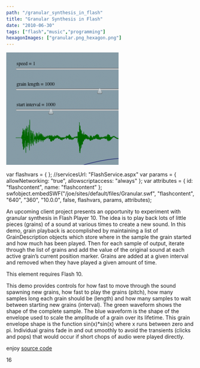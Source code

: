 ```yaml
---
path: "/granular_synthesis_in_flash"
title: "Granular Synthesis in Flash"
date: "2010-06-30"
tags: ["flash","music","programming"]
hexagonImages: ["granular.png_hexagon.png"]
---
```


 [![](granular.png)](granular.png)

var flashvars = { }; //servicesUrl: "FlashService.aspx" var params = { allowNetworking: "true", allowscriptaccess: "always" }; var attributes = { id: "flashcontent", name: "flashcontent" }; swfobject.embedSWF("/joe/sites/default/files/Granular.swf", "flashcontent", "640", "360", "10.0.0", false, flashvars, params, attributes);

An upcoming client project presents an opportunity to experiment with granular synthesis in Flash Player 10. The idea is to play back lots of little pieces (grains) of a sound at various times to create a new sound. In this demo, grain playback is accomplished by maintaining a list of GrainDescription objects which store where in the sample the grain started and how much has been played. Then for each sample of output, iterate through the list of grains and add the value of the original sound at each active grain’s current position marker. Grains are added at a given interval and removed when they have played a given amount of time.

 

This element requires Flash 10.

This demo provides controls for how fast to move through the sound spawning new grains, how fast to play the grains (pitch), how many samples long each grain should be (length) and how many samples to wait between starting new grains (interval). The green waveform shows the shape of the complete sample. The blue waveform is the shape of the envelope used to scale the amplitude of a grain over its lifetime. This grain envelope shape is the function sin(x)\*sin(x) where x runs between zero and pi. Individual grains fade in and out smoothly to avoid the transients (clicks and pops) that would occur if short chops of audio were played directly.

enjoy [source code](Granular.zip)

16 
  <!---
  <div class="field field-type-filefield field-field-images" xmlns="http://www.w3.org/1999/xhtml">
      
    <div class="field-items">
            <div class="field-item odd">
                    <a href="http://www.beigerecords.com/joe-old/sites/default/files/granular.png" class="imagecache imagecache-square_thumbnail imagecache-imagelink imagecache-square_thumbnail_imagelink"><img src="http://www.beigerecords.com/joe-old/sites/default/files/imagecache/square_thumbnail/granular.png" alt="" title="" width="300" height="300" class="imagecache imagecache-square_thumbnail"/></a>        </div>
        </div>
</div> 
	 <script language="javascript" src="/joe/sites/default/files/swfobject.js_.txt" xmlns="http://www.w3.org/1999/xhtml"></script> 
	 <script type="text/javascript" xmlns="http://www.w3.org/1999/xhtml">

	    var flashvars = {

    	};
	    //servicesUrl: "FlashService.aspx"

	    var params = {
	        allowNetworking: "true",
	        allowscriptaccess: "always"
	    };
	    var attributes = {
	        id: "flashcontent",
	        name: "flashcontent"
	    };

	    swfobject.embedSWF("/joe/sites/default/files/Granular.swf", "flashcontent", "640", "360", "10.0.0", false, flashvars, params, attributes);

	</script> 


 <p xmlns="http://www.w3.org/1999/xhtml">An upcoming client project presents an opportunity to experiment with granular synthesis in Flash Player 10. The idea is to play back lots of little pieces (grains) of a sound at various times to create a new sound. In this demo, grain playback is accomplished by maintaining a list of GrainDescription objects which store where in the sample the grain started and how much has been played. Then for each sample of output, iterate through the list of grains and add the value of the original sound at each active grain’s current position marker. Grains are added at a given interval and removed when they have played a given amount of time.</p> 


 <div xmlns="http://www.w3.org/1999/xhtml">
<input type="button" onClick="javascript:document.getElementById('flashcontent').start();" value="play"/>
<input type="button" onClick="javascript:document.getElementById('flashcontent').stop();" value="stop"/>
</div> 

 <div id="flashcontent" class="flash" xmlns="http://www.w3.org/1999/xhtml">
	This element requires Flash 10.
</div> 

 <p xmlns="http://www.w3.org/1999/xhtml">This demo provides controls for how fast to move through the sound spawning new grains, how fast to play the grains (pitch), how many samples long each grain should be (length) and how many samples to wait between starting new grains (interval). The green waveform shows the shape of the complete sample. The blue waveform is the shape of the envelope used to scale the amplitude of a grain over its lifetime. This grain envelope shape is the function sin(x)*sin(x) where x runs between zero and pi. Individual grains fade in and out smoothly to avoid the transients (clicks and pops) that would occur if short chops of audio were played directly.</p> 

 <p xmlns="http://www.w3.org/1999/xhtml">enjoy <a href="/joe/sites/default/files/Granular.zip">source code</a></p> 
 16
  --->